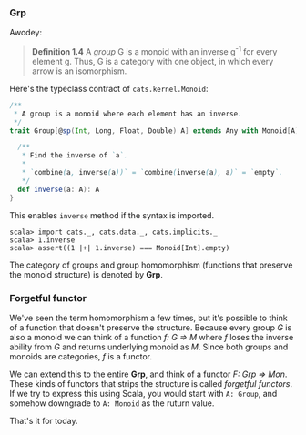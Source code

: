 
### Grp

Awodey:

> **Definition 1.4** A *group* G is a monoid with an inverse g<sup>-1</sup> for every element g. Thus, G is a category with one object, in which every arrow is an isomorphism.

Here's the typeclass contract of `cats.kernel.Monoid`:

```scala
/**
 * A group is a monoid where each element has an inverse.
 */
trait Group[@sp(Int, Long, Float, Double) A] extends Any with Monoid[A] {

  /**
   * Find the inverse of `a`.
   *
   * `combine(a, inverse(a))` = `combine(inverse(a), a)` = `empty`.
   */
  def inverse(a: A): A
}
```

This enables `inverse` method if the syntax is imported.

```console:new
scala> import cats._, cats.data._, cats.implicits._
scala> 1.inverse
scala> assert((1 |+| 1.inverse) === Monoid[Int].empty)
```

The category of groups and group homomorphism (functions that preserve the monoid structure) is denoted by **Grp**.

### Forgetful functor

We've seen the term homomorphism a few times, but it's possible to think of a function that doesn't preserve the structure.
Because every group *G* is also a monoid we can think of a function *f: G => M* where *f* loses the inverse ability from *G* and returns underlying monoid as *M*. Since both groups and monoids are categories, *f* is a functor.

We can extend this to the entire **Grp**, and think of a functor *F: Grp => Mon*. These kinds of functors that strips the structure is called *forgetful functors*. If we try to express this using Scala, you would start with `A: Group`, and somehow downgrade to `A: Monoid` as the ruturn value.

That's it for today.
